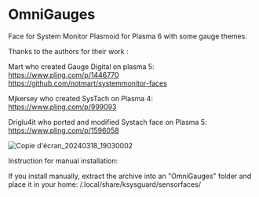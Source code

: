 # OmniGauges

Face for System Monitor Plasmoid for Plasma 6 with some gauge themes.



Thanks to the authors for their work :

Mart who created Gauge Digital on plasma 5:
https://www.pling.com/p/1446770
https://github.com/notmart/systemmonitor-faces


Mjkersey who created SysTach on Plasma 4:
https://www.pling.com/p/999093


Driglu4it who ported and modified Systach face on Plasma 5:
https://www.pling.com/p/1596058


![Copie d'écran_20240318_19030002](https://github.com/xkain/OmniGauges/assets/93977698/db81bfa0-f857-4037-a2fb-3475c1248234)


Instruction for manual installation:

 If you install manually, extract the archive into an "OmniGauges" folder and place it in your home: /.local/share/ksysguard/sensorfaces/




